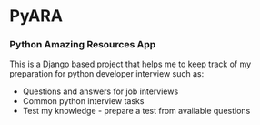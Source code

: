 # PyARA
### Python Amazing Resources App

This is a Django based project that helps me to keep track of my preparation for python developer interview such as:

- Questions and answers for job interviews
- Common python interview tasks
- Test my knowledge - prepare a test from available questions
